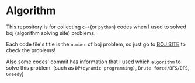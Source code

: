 # Algorithm

This repository is for collecting `c++`(or `python`) codes when I used to solved boj (algorithm solving site) problems.

Each code file's title is the `number` of boj problem, so just go to [BOJ SITE](https://www.acmicpc.net/) to check the problems!

Also some codes' commit has information that I used which `algorithm` to solve this problem. (such as `DP(dynamic programming)`, `Brute force/BFS/DFS`, `Greedy`)
